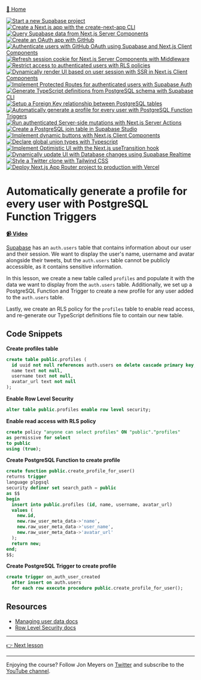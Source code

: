 [🏡 Home](../README.md)

[![Start a new Supabase project](https://placehold.co/15x15/00ff00/00ff00.png)](../01-start-a-new-supabase-project/README.md)
[![Create a Next.js app with the create-next-app CLI](https://placehold.co/15x15/00ff00/00ff00.png)](../02-create-a-next.js-app-with-the-create-next-app-cli/README.md)
[![Query Supabase data from Next.js Server Components](https://placehold.co/15x15/00ff00/00ff00.png)](../03-query-supabase-data-from-next.js-server-components/README.md)
[![Create an OAuth app with GitHub](https://placehold.co/15x15/00ff00/00ff00.png)](../04-create-an-oauth-app-with-github/README.md)
[![Authenticate users with GitHub OAuth using Supabase and Next.js Client Components](https://placehold.co/15x15/00ff00/00ff00.png)](../05-authenticate-users-with-github-oauth-using-supabase-and-next.js-client-components/README.md)
[![Refresh session cookie for Next.js Server Components with Middleware](https://placehold.co/15x15/00ff00/00ff00.png)](../06-refresh-session-cookie-for-next.js-server-components-with-middleware/README.md)
[![Restrict access to authenticated users with RLS policies](https://placehold.co/15x15/00ff00/00ff00.png)](../07-restrict-access-to-authenticated-users-with-rls-policies/README.md)
[![Dynamically render UI based on user session with SSR in Next.js Client Components](https://placehold.co/15x15/00ff00/00ff00.png)](../08-dynamically-render-ui-based-on-user-session-with-ssr-in-next.js-client-components/README.md)
[![Implement Protected Routes for authenticated users with Supabase Auth](https://placehold.co/15x15/00ff00/00ff00.png)](../09-implement-protected-routes-for-authenticated-users-with-supabase-auth/README.md)
[![Generate TypeScript definitions from PostgreSQL schema with Supabase CLI](https://placehold.co/15x15/00ff00/00ff00.png)](../10-generate-typescript-definitions-from-postgresql-schema-with-supabase-cli/README.md)
[![Setup a Foreign Key relationship between PostgreSQL tables](https://placehold.co/15x15/00ff00/00ff00.png)](../11-setup-a-foreign-key-relationship-between-postgresql-tables/README.md)
[![Automatically generate a profile for every user with PostgreSQL Function Triggers](https://placehold.co/15x15/00ff00/00ff00.png)](../12-automatically-generate-a-profile-for-every-user-with-postgresql-function-triggers/README.md)
[![Run authenticated Server-side mutations with Next.js Server Actions](https://placehold.co/15x15/555555/555555.png)](../13-run-authenticated-server-side-mutations-with-next.js-server-actions/README.md)
[![Create a PostgreSQL join table in Supabase Studio](https://placehold.co/15x15/555555/555555.png)](../14-create-a-postgresql-join-table-in-supabase-studio/README.md)
[![Implement dynamic buttons with Next.js Client Components](https://placehold.co/15x15/555555/555555.png)](../15-implement-dynamic-buttons-with-next.js-client-components/README.md)
[![Declare global union types with Typescript](https://placehold.co/15x15/555555/555555.png)](../16-declare-global-union-types-with-typescript/README.md)
[![Implement Optimistic UI with the Next.js useTransition hook](https://placehold.co/15x15/555555/555555.png)](../17-implement-optimistic-ui-with-the-next.js-usetransition-hook/README.md)
[![Dynamically update UI with Database changes using Supabase Realtime](https://placehold.co/15x15/555555/555555.png)](../18-dynamically-update-ui-with-database-changes-using-supabase-realtime/README.md)
[![Style a Twitter clone with Tailwind CSS](https://placehold.co/15x15/555555/555555.png)](../19-style-a-twitter-clone-with-tailwind-css/README.md)
[![Deploy Next.js App Router project to production with Vercel](https://placehold.co/15x15/555555/555555.png)](../20-deploy-next.js-app-router-project-to-production-with-vercel/README.md)

# Automatically generate a profile for every user with PostgreSQL Function Triggers

**[📹 Video](https://egghead.io/lessons/postgresql-automatically-generate-a-profile-for-every-user-with-postgresql-function-triggers)**

[Supabase](https://supabase.com/) has an `auth.users` table that contains information about our user and their session. We want to display the user's name, username and avatar alongside their tweets, but the `auth.users` table cannot be publicly accessible, as it contains sensitive information.

In this lesson, we create a new table called `profiles` and populate it with the data we want to display from the `auth.users` table. Additionally, we set up a PostgreSQL Function and Trigger to create a new profile for any user added to the `auth.users` table.

Lastly, we create an RLS policy for the `profiles` table to enable read access, and re-generate our TypeScript definitions file to contain our new table.

## Code Snippets

**Create profiles table**

```sql
create table public.profiles (
  id uuid not null references auth.users on delete cascade primary key,
  name text not null,
  username text not null,
  avatar_url text not null
);
```

**Enable Row Level Security**

```sql
alter table public.profiles enable row level security;
```

**Enable read access with RLS policy**

```sql
create policy "anyone can select profiles" ON "public"."profiles"
as permissive for select
to public
using (true);
```

**Create PostgreSQL Function to create profile**

```sql
create function public.create_profile_for_user()
returns trigger
language plpgsql
security definer set search_path = public
as $$
begin
  insert into public.profiles (id, name, username, avatar_url)
  values (
    new.id,
    new.raw_user_meta_data->'name',
    new.raw_user_meta_data->'user_name',
    new.raw_user_meta_data->'avatar_url'
  );
  return new;
end;
$$;
```

**Create PostgreSQL Trigger to create profile**

```sql
create trigger on_auth_user_created
  after insert on auth.users
  for each row execute procedure public.create_profile_for_user();
```

## Resources

- [Managing user data docs](https://supabase.com/docs/guides/auth/managing-user-data)
- [Row Level Security docs](https://supabase.com/docs/guides/auth/row-level-security)

---

[👉 Next lesson](/13-run-authenticated-server-side-mutations-with-next.js-server-actions/README.md)

---

Enjoying the course? Follow Jon Meyers on [Twitter](https://twitter.com/jonmeyers_io) and subscribe to the [YouTube channel](https://www.youtube.com/c/jonmeyers).
